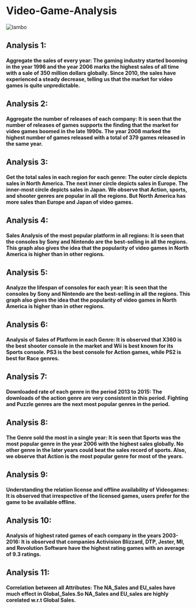 # Video-Game-Analysis

![lambo](https://github.com/VIVPM/Video-Game-Analysis/assets/116868237/fb95e86a-014f-43a6-9b5f-f4e4ca971556)


<html>
<body>
<h2>Analysis 1: </h2><p><h4>Aggregate the sales of every year: The gaming industry started booming in the year 1996 and the year 2006 marks the highest sales of all time with a sale of 350 million dollars globally. Since 2010, the sales have experienced a steady decrease, telling us that the market for video games is quite unpredictable.</h4></p>
<h2>Analysis 2: </h2><p><h4>Aggregate the number of releases of each company: It is seen that the number of releases of games supports the finding that the market for video games boomed in the late 1990s. The year 2008 marked the highest number of games released with a total of 379 games released in the same year.</h4></p>
<h2>Analysis 3: </h2><p><h4>Get the total sales in each region for each genre: The outer circle depicts sales in North America. The next inner circle depicts sales in Europe. The inner-most circle depicts sales in Japan. We observe that Action, sports, and shooter genres are popular in all the regions. But North America has more sales than Europe and Japan of video games.</h4></p>
<h2>Analysis 4: </h2><p><h4>Sales Analysis of the most popular platform in all regions: It is seen that the consoles by Sony and Nintendo are the best-selling in all the regions. This graph also gives the idea that the popularity of video games in North America is higher than in other regions.</h4></p>
<h2>Analysis 5: </h2><p><h4>Analyze the lifespan of consoles for each year: It is seen that the consoles by Sony and Nintendo are the best-selling in all the regions. This graph also gives the idea that the popularity of video games in North America is higher than in other regions.</h4></p>
<h2>Analysis 6: </h2><p><h4>Analysis of Sales of Platform in each Genre:  It is observed that X360 is the best shooter console in the market and Wii is best known for its Sports console. PS3 is the best console for Action games, while PS2 is best for Race genres.</h4></p>
<h2>Analysis 7: </h2><p><h4>Downloaded rate of each genre in the period 2013 to 2015: The downloads of the action genre are very consistent in this period. Fighting and Puzzle genres are the next most popular genres in the period.</h4></p>
<h2>Analysis 8: </h2><p><h4>The Genre sold the most in a single year: It is seen that Sports was the most popular genre in the year 2006 with the highest sales globally. No other genre in the later years could beat the sales record of sports. Also, we observe that Action is the most popular genre for most of the years.</p>
<h2>Analysis 9: </h2><p><h4>Understanding the relation license and offline availability of Videogames: It is observed that irrespective of the licensed games, users prefer for the game to be available offline.</h4></p>
<h2>Analysis 10: </h2><p><h4>Analysis of highest rated games of each company in the years 2003-2016:  It is observed that companies Activision Blizzard, DTP, Jester, MI, and Revolution Software have the highest rating games with an average of 9.3 ratings.</h4></p>
<h2>Analysis 11: </h2><p><h4>Correlation between all Attributes: The NA_Sales and EU_sales have much effect in Global_Sales.So NA_Sales and EU_sales are highly corelated w.r.t Global Sales.</h4></p>
</body>
</html>
